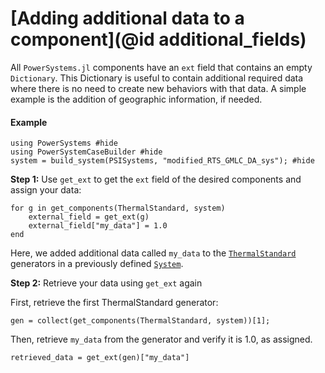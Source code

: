 # [Adding additional data to a component](@id additional_fields)

All `PowerSystems.jl` components have an `ext` field that contains an empty `Dictionary`.
This Dictionary is useful to contain additional required data where there is no need to
create new behaviors with that data. A simple example is the addition of geographic
information, if needed.

#### Example

```@setup generated_adding_additional_fields
using PowerSystems #hide
using PowerSystemCaseBuilder #hide
system = build_system(PSISystems, "modified_RTS_GMLC_DA_sys"); #hide
```

__Step 1:__ Use `get_ext` to get the `ext` field of the desired components and assign your data:

```@repl generated_adding_additional_fields
for g in get_components(ThermalStandard, system)
    external_field = get_ext(g)
    external_field["my_data"] = 1.0
end
```

Here, we added additional data called `my_data` to the [`ThermalStandard`](@ref)
generators in a previously defined [`System`](@ref).

__Step 2:__ Retrieve your data using `get_ext` again

First, retrieve the first ThermalStandard generator:

```@repl generated_adding_additional_fields
gen = collect(get_components(ThermalStandard, system))[1];
```

Then, retrieve `my_data` from the generator and verify it is 1.0, as assigned.

```@repl generated_adding_additional_fields
retrieved_data = get_ext(gen)["my_data"]
```
